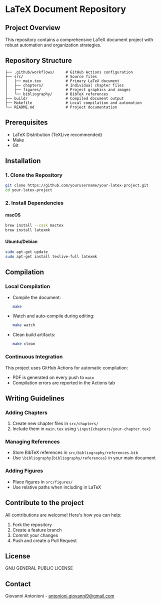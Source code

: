 # LaTeX Document Repository

## Project Overview
This repository contains a comprehensive LaTeX document project with robust automation and organization strategies.

## Repository Structure
```
├── .github/workflows/     # GitHub Actions configuration
├── src/                   # Source files
│   ├── main.tex           # Primary LaTeX document
│   ├── chapters/          # Individual chapter files
│   ├── figures/           # Project graphics and images
│   └── bibliography/      # BibTeX references
├── build/                 # Compiled document output
├── Makefile               # Local compilation and automation
└── README.md              # Project documentation
```

## Prerequisites
- LaTeX Distribution (TeXLive recommended)
- Make
- Git

## Installation

### 1. Clone the Repository
```bash
git clone https://github.com/yourusername/your-latex-project.git
cd your-latex-project
```

### 2. Install Dependencies
#### macOS
```bash
brew install --cask mactex
brew install latexmk
```

#### Ubuntu/Debian
```bash
sudo apt-get update
sudo apt-get install texlive-full latexmk
```

## Compilation

### Local Compilation
- Compile the document:
  ```bash
  make
  ```
- Watch and auto-compile during editing:
  ```bash
  make watch
  ```
- Clean build artifacts:
  ```bash
  make clean
  ```

### Continuous Integration
This project uses GitHub Actions for automatic compilation:
- PDF is generated on every push to `main`
- Compilation errors are reported in the Actions tab

## Writing Guidelines

### Adding Chapters
1. Create new chapter files in `src/chapters/`
2. Include them in `main.tex` using `\input{chapters/your-chapter.tex}`

### Managing References
- Store BibTeX references in `src/bibliography/references.bib`
- Use `\bibliography{bibliography/references}` in your main document

### Adding Figures
- Place figures in `src/figures/`
- Use relative paths when including in LaTeX

## Contribute to the project
All contributions are welcome! Here's how you can help:
1. Fork the repository
2. Create a feature branch
3. Commit your changes
4. Push and create a Pull Request

## License
GNU GENERAL PUBLIC LICENSE

## Contact
Giovanni Antonioni - antonioni.giovanni9@gmail.com